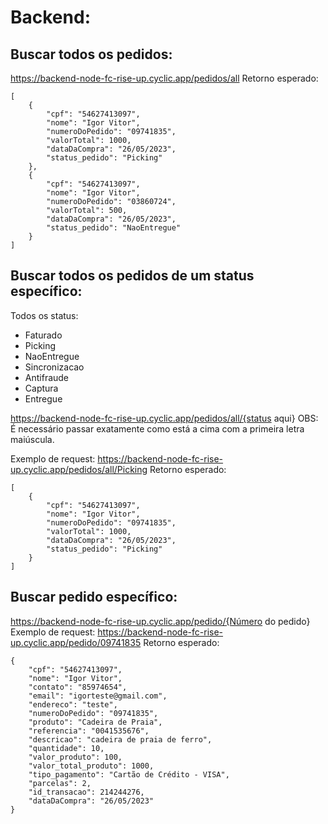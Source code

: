 # Backend:

## Buscar todos os pedidos: 
https://backend-node-fc-rise-up.cyclic.app/pedidos/all
Retorno esperado:
```
[
    {
        "cpf": "54627413097",
        "nome": "Igor Vitor",
        "numeroDoPedido": "09741835",
        "valorTotal": 1000,
        "dataDaCompra": "26/05/2023",
        "status_pedido": "Picking"
    },
    {
        "cpf": "54627413097",
        "nome": "Igor Vitor",
        "numeroDoPedido": "03860724",
        "valorTotal": 500,
        "dataDaCompra": "26/05/2023",
        "status_pedido": "NaoEntregue"
    }
]
```
## Buscar todos os pedidos de um status específico: 
Todos os status:
 - Faturado
 - Picking
 - NaoEntregue
 - Sincronizacao
 - Antifraude
 - Captura
 - Entregue

https://backend-node-fc-rise-up.cyclic.app/pedidos/all/{status aqui}
OBS: É necessário passar exatamente como está a cima com a primeira letra maiúscula.

Exemplo de request: 
https://backend-node-fc-rise-up.cyclic.app/pedidos/all/Picking
Retorno esperado:
````
[
    {
        "cpf": "54627413097",
        "nome": "Igor Vitor",
        "numeroDoPedido": "09741835",
        "valorTotal": 1000,
        "dataDaCompra": "26/05/2023",
        "status_pedido": "Picking"
    }
]
````

## Buscar pedido específico: 
https://backend-node-fc-rise-up.cyclic.app/pedido/{Número do pedido}
Exemplo de request: 
https://backend-node-fc-rise-up.cyclic.app/pedido/09741835
Retorno esperado:
```
{
    "cpf": "54627413097",
    "nome": "Igor Vitor",
    "contato": "85974654",
    "email": "igorteste@gmail.com",
    "endereco": "teste",
    "numeroDoPedido": "09741835",
    "produto": "Cadeira de Praia",
    "referencia": "0041535676",
    "descricao": "cadeira de praia de ferro",
    "quantidade": 10,
    "valor_produto": 100,
    "valor_total_produto": 1000,
    "tipo_pagamento": "Cartão de Crédito - VISA",
    "parcelas": 2,
    "id_transacao": 214244276,
    "dataDaCompra": "26/05/2023"
}
```